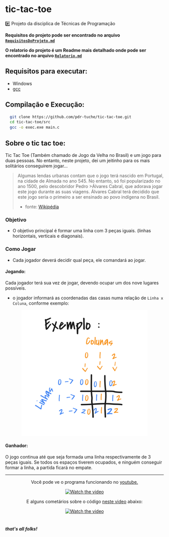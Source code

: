 # tic-tac-toe
#️⃣ Projeto da disciplica de Técnicas de Programação

**Requisitos do projeto pode ser encontrado no arquivo [`RequisitosDoProjeto.md`](RequisitosDoProjeto.md)**

**O relatorio do projeto é um Readme mais detalhado onde pode ser encontrado no arquivo [`Relatorio.md`](Relatorio.md)**

## Requisitos para executar:
  * Windows
  * [gcc](https://gcc.gnu.org/)

## Compilação e Execução:
```bash
  git clone https://github.com/pdr-tuche/tic-tac-toe.git
  cd tic-tac-toe/src
  gcc -o exec.exe main.c
```
## Sobre o tic tac toe:

Tic Tac Toe (Também chamado de Jogo da Velha no Brasil) e um jogo para duas pessoas. No entanto, neste projeto, dei um jeitinho para os mais solitários conseguirem jogar...

>Algumas lendas urbanas contam que o jogo terá nascido em Portugal, na cidade de Almada no ano 545. No entanto, só foi popularizado no ano 1500, pelo descobridor Pedro >Álvares Cabral, que adorava jogar este jogo durante as suas viagens. Álvares Cabral terá decidido que este jogo seria o primeiro a ser ensinado ao povo indígena no Brasil.
> - fonte: [Wikipédia](https://pt.wikipedia.org/wiki/Jogo_da_velha)

### Objetivo
- O objetivo principal é formar uma linha com 3 peças iguais. (linhas horizontais, verticais e diagonais).

### Como Jogar
- Cada jogador deverá decidir qual peça, ele comandará ao jogar.
#### Jogando:
Cada jogador terá sua vez de jogar, devendo ocupar um dos nove lugares possíveis.
  - o jogador informará as coordenadas das casas numa relação de `Linha x Coluna`, conforme exemplo:

<div align ="center">
  <img src="./autodraw.png" height="400em" />
</div>

#### Ganhador:
O jogo continua até que seja formada uma linha respectivamente de 3 peças iguais.
Se todos os espaços tiverem ocupados, e ninguém conseguir formar a linha, a partida ficará no empate.

--------------
<div align ="center">

Você pode ve o programa funcionando no [youtube.](https://youtu.be/1CzSe8en04A)

[![Watch the video](https://img.youtube.com/vi/1CzSe8en04A/default.jpg)](https://youtu.be/1CzSe8en04A)

E alguns cometários sobre o código [neste video](https://youtu.be/LYai8qYWgZk) abaixo:

[![Watch the video](https://img.youtube.com/vi/LYai8qYWgZk/default.jpg)](https://youtu.be/LYai8qYWgZk)

</div>


#
##### that's all folks!
